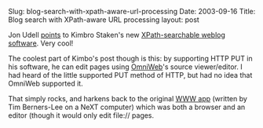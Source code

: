 Slug: blog-search-with-xpath-aware-url-processing
Date: 2003-09-16
Title: Blog search with XPath-aware URL processing
layout: post

Jon Udell <a href="http://weblog.infoworld.com/udell/2003/09/16.html#a797">points</a> to Kimbro Staken&#39;s new <a href="http://www.xmldatabases.org/WK/blog/262?t=item">XPath-searchable weblog software</a>. Very cool!

The coolest part of Kimbo&#39;s post though is this: by supporting HTTP PUT in his software, he can edit pages using <a href="http://www.omnigroup.com/applications/omniweb/">OmniWeb</a>&#39;s source viewer/editor. I had heard of the little supported PUT method of HTTP, but had no idea that OmniWeb supported it.

That simply rocks, and harkens back to the original <a href="http://www.w3.org/People/Berners-Lee/WorldWideWeb.html">WWW app</a> (written by Tim Berners-Lee on a NeXT computer) which was both a browser and an editor (though it would only edit file:\/\/ pages.
